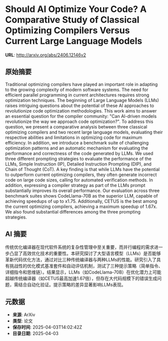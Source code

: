 # Should AI Optimize Your Code? A Comparative Study of Classical Optimizing Compilers Versus Current Large Language Models

**URL**: http://arxiv.org/abs/2406.12146v2

## 原始摘要

Traditional optimizing compilers have played an important role in adapting to
the growing complexity of modern software systems. The need for efficient
parallel programming in current architectures requires strong optimization
techniques. The beginning of Large Language Models (LLMs) raises intriguing
questions about the potential of these AI approaches to revolutionize code
optimization methodologies. This work aims to answer an essential question for
the compiler community: "Can AI-driven models revolutionize the way we approach
code optimization?".
  To address this question, we present a comparative analysis between three
classical optimizing compilers and two recent large language models, evaluating
their respective abilities and limitations in optimizing code for maximum
efficiency. In addition, we introduce a benchmark suite of challenging
optimization patterns and an automatic mechanism for evaluating the performance
and correctness of the code generated by LLMs. We used three different
prompting strategies to evaluate the performance of the LLMs, Simple
Instruction (IP), Detailed Instruction Prompting (DIP), and Chain of Thought
(CoT).
  A key finding is that while LLMs have the potential to outperform current
optimizing compilers, they often generate incorrect code on large code sizes,
calling for automated verification methods. In addition, expressing a compiler
strategy as part of the LLMs prompt substantially improves its overall
performance. Our evaluation across three benchmark suites shows CodeLlama-70B
as the superior LLM, capable of achieving speedups of up to x1.75.
Additionally, CETUS is the best among the current optimizing compilers,
achieving a maximum speedup of 1.67x. We also found substantial differences
among the three prompting strategies.


## AI 摘要

传统优化编译器在现代软件系统的复杂性管理中至关重要，而并行编程的需求进一步凸显了高效优化技术的重要性。本研究探讨了大型语言模型（LLMs）是否能够革新代码优化方法，通过对比三种传统编译器与两种LLMs的性能。研究引入了具有挑战性的优化模式基准套件和自动评估机制，测试了三种提示策略（简单指令、详细指令和思维链）。结果显示，LLMs（如CodeLlama-70B）在优化潜力上可能超越传统编译器（如CETUS最高加速1.67倍），但存在大代码规模下的错误生成问题，需结合自动化验证。提示策略的差异显著影响LLMs表现。

## 元数据

- **来源**: ArXiv
- **类型**: 论文
- **保存时间**: 2025-04-03T14:02:42Z
- **目录日期**: 2025-04-03
